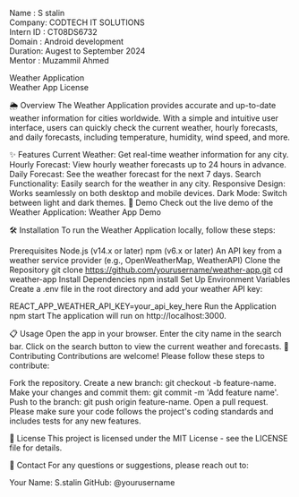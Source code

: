 Name : S stalin <br>
Company: CODTECH IT SOLUTIONS <br>
Intern ID : CT08DS6732 <br>
Domain : Android development <br>
Duration: Augest to September 2024 <br>
Mentor : Muzammil Ahmed <br>

Weather Application <br>
Weather App License

🌦️ Overview
The Weather Application provides accurate and up-to-date weather information for cities worldwide. With a simple and intuitive user interface, users can quickly check the current weather, hourly forecasts, and daily forecasts, including temperature, humidity, wind speed, and more.

✨ Features
Current Weather: Get real-time weather information for any city.
Hourly Forecast: View hourly weather forecasts up to 24 hours in advance.
Daily Forecast: See the weather forecast for the next 7 days.
Search Functionality: Easily search for the weather in any city.
Responsive Design: Works seamlessly on both desktop and mobile devices.
Dark Mode: Switch between light and dark themes.
🚀 Demo
Check out the live demo of the Weather Application: Weather App Demo

🛠️ Installation
To run the Weather Application locally, follow these steps:

Prerequisites
Node.js (v14.x or later)
npm (v6.x or later)
An API key from a weather service provider (e.g., OpenWeatherMap, WeatherAPI)
Clone the Repository
git clone https://github.com/yourusername/weather-app.git
cd weather-app
Install Dependencies
npm install
Set Up Environment Variables
Create a .env file in the root directory and add your weather API key:

REACT_APP_WEATHER_API_KEY=your_api_key_here
Run the Application
npm start
The application will run on http://localhost:3000.

📋 Usage
Open the app in your browser.
Enter the city name in the search bar.
Click on the search button to view the current weather and forecasts.
🤝 Contributing
Contributions are welcome! Please follow these steps to contribute:

Fork the repository.
Create a new branch: git checkout -b feature-name.
Make your changes and commit them: git commit -m 'Add feature name'.
Push to the branch: git push origin feature-name.
Open a pull request.
Please make sure your code follows the project's coding standards and includes tests for any new features.

📝 License
This project is licensed under the MIT License - see the LICENSE file for details.

📧 Contact
For any questions or suggestions, please reach out to:

Your Name: S.stalin
GitHub: @yourusername
